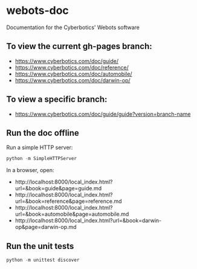# webots-doc

Documentation for the Cyberbotics' Webots software

## To view the current gh-pages branch:

- https://www.cyberbotics.com/doc/guide/
- https://www.cyberbotics.com/doc/reference/
- https://www.cyberbotics.com/doc/automobile/
- https://www.cyberbotics.com/doc/darwin-op/

## To view a specific branch:

- https://www.cyberbotics.com/doc/guide/guide?version=branch-name


## Run the doc offline

Run a simple HTTP server:

``` python
python -m SimpleHTTPServer
```

In a browser, open:

- http://localhost:8000/local_index.html?url=&book=guide&page=guide.md
- http://localhost:8000/local_index.html?url=&book=reference&page=reference.md
- http://localhost:8000/local_index.html?url=&book=automobile&page=automobile.md
- http://localhost:8000/local_index.html?url=&book=darwin-op&page=darwin-op.md


## Run the unit tests

``` python
python -m unittest discover
```


